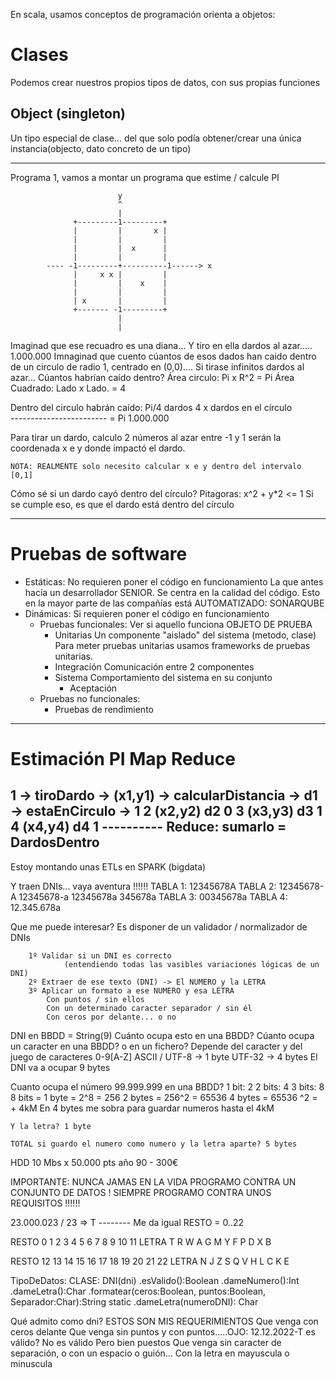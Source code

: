 En scala, usamos conceptos de programación orienta a objetos:

# Clases

Podemos crear nuestros propios tipos de datos, con sus propias funciones

## Object (singleton)

Un tipo especial de clase... del que solo podía obtener/crear una única instancia(objecto, dato concreto de un tipo)


---

Programa 1, vamos a montar un programa que estime / calcule PI
                            
                            y
                            ^
                            |
                  +---------1---------+
                  |         |       x |
                  |         |         |
                  |         |  x      |
                  |         |         |
            ---- -1---------+----------1------> x
                  |     x x |         |
                  |         |    x    |
                  |         |         |
                  | x       |         |
                  +------- -1---------+
                            |
                            |
Imaginad que ese recuadro es una diana... Y tiro en ella dardos al azar..... 1.000.000
Imnaginad que cuento cúantos de esos dados han caido dentro de un circulo de radio 1, centrado en (0,0)....
Si tirase infinitos dardos al azar... Cúantos habrían caído dentro?
    Área circulo: Pi x R^2      = Pi 
    Área Cuadrado: Lado x Lado. = 4

Dentro del circulo habrán caído: Pi/4 dardos
    4 x dardos en el círculo       
    ------------------------   = Pi
        1.000.000           

Para tirar un dardo, calculo 2 números al azar entre -1 y 1
serán la coordenada x e y donde impactó el dardo.

    NOTA: REALMENTE solo necesito calcular x e y dentro del intervalo [0,1]

Cómo sé si un dardo cayó dentro del círculo?
    Pitagoras: x^2 + y*2 <= 1
        Si se cumple eso, es que el dardo está dentro del círculo

---

# Pruebas de software

- Estáticas: No requieren poner el código en funcionamiento
             La que antes hacía un desarrollador SENIOR.
             Se centra en la calidad del código.
             Esto en la mayor parte de las compañías está AUTOMATIZADO: SONARQUBE
- Dinámicas: Si requieren poner el código en funcionamiento
    - Pruebas funcionales: Ver si aquello funciona
                            OBJETO DE PRUEBA       
        - Unitarias         Un componente "aislado" del sistema (metodo, clase)
                Para meter pruebas unitarias usamos frameworks de pruebas unitarias. 
        - Integración       Comunicación entre 2 componentes
        - Sistema           Comportamiento del sistema en su conjunto
            - Aceptación
    - Pruebas no funcionales:
        - Pruebas de rendimiento

---

# Estimación PI Map Reduce

1 -> tiroDardo -> (x1,y1) -> calcularDistancia ->   d1 ->   estaEnCirculo ->    1
2                 (x2,y2)                           d2                          0
3                 (x3,y3)                           d3                          1
4                 (x4,y4)                           d4                          1
                                                                            ----------
                                                                            Reduce: sumarlo = DardosDentro
---

Estoy montando unas ETLs en SPARK (bigdata)

Y traen DNIs... vaya aventura !!!!!!
TABLA 1:    12345678A
TABLA 2:    12345678-A
            12345678-a
            12345678a
              345678a
TABLA 3:    00345678a
TABLA 4:    12.345.678a

Que me puede interesar? 
    Es disponer de un validador / normalizador de DNIs

        1º Validar si un DNI es correcto
                (entendiendo todas las vasibles variaciones lógicas de un DNI)
        2º Extraer de ese texto (DNI) -> El NUMERO y la LETRA
        3º Aplicar un formato a ese NUMERO y esa LETRA
            Con puntos / sin ellos
            Con un determinado caracter separador / sin él
            Con ceros por delante... o no

DNI en BBDD = String(9) Cuánto ocupa esto en una BBDD? 
                        Cúanto ocupa un caracter en una BBDD? o en un fichero?
                        Depende del caracter y del juego de caracteres
                        0-9[A-Z]                    ASCII / UTF-8  -> 1 byte
                                                            UTF-32 -> 4 bytes
              El DNI va a ocupar 9 bytes

Cuanto ocupa el número 99.999.999 en una BBDD?
    1 bit:  2
    2 bits: 4
    3 bits: 8
    8 bits = 1 byte = 2^8 = 256
    2 bytes = 256^2 = 65536
    4 bytes = 65536 ^2 = + 4kM En 4 bytes me sobra para guardar numeros hasta el 4kM
    
    Y la letra? 1 byte
    
    TOTAL si guardo el numero como numero y la letra aparte? 5 bytes

HDD 10 Mbs x 50.000 pts año 90 - 300€


IMPORTANTE: NUNCA JAMAS EN LA VIDA PROGRAMO CONTRA UN CONJUNTO DE DATOS !
            SIEMPRE PROGRAMO CONTRA UNOS REQUISITOS !!!!!!
            

23.000.023 / 23             => T
           --------
           Me da igual
 RESTO                      = 0..22
 
 RESTO	0	1	2	3	4	5	6	7	8	9	10	11
LETRA	T	R	W	A	G	M	Y	F	P	D	X	B
 

RESTO	12	13	14	15	16	17	18	19	20	21	22
LETRA	N	J	Z	S	Q	V	H	L	C	K	E


TipoDeDatos: CLASE: DNI(dni)
                                .esValido():Boolean
                                .dameNumero():Int
                                .dameLetra():Char
                                .formatear(ceros:Boolean, puntos:Boolean, Separador:Char):String
                        static  .dameLetra(numeroDNI): Char
                        
Qué admito como dni?    ESTOS SON MIS REQUERIMIENTOS
    Que venga con ceros delante
    Que venga sin puntos y con puntos.....OJO: 12.12.2022-T es válido? No es válido
                                     Pero bien puestos
    Que venga sin caracter de separación, o con un espacio o guión...
    Con la letra en mayuscula o minuscula